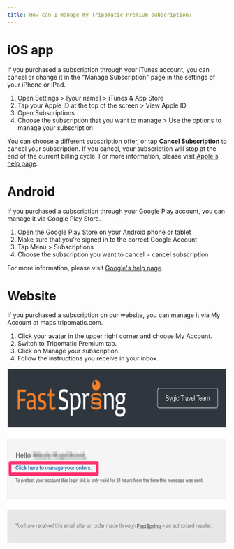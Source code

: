 ```yaml
---
title: How can I manage my Tripomatic Premium subscription?
---
```


# iOS app

If you purchased a subscription through your iTunes account, you can cancel or change it in the "Manage Subscription" page in the settings of your iPhone or iPad.

1. Open Settings > [your name] > iTunes & App Store
2. Tap your Apple ID at the top of the screen > View Apple ID
3. Open Subscriptions
4. Choose the subscription that you want to manage > Use the options to manage your subscription

You can choose a different subscription offer, or tap **Cancel Subscription** to cancel your subscription.  If you cancel, your subscription will stop at the end of the current billing cycle. For more information, please visit [Apple's help page](https://support.apple.com/en-us/HT202039#subscriptions).

# Android

If you purchased a subscription through your Google Play account, you can manage it via Google Play Store.

1. Open the Google Play Store on your Android phone or tablet
2. Make sure that you’re signed in to the correct Google Account
3. Tap Menu > Subscriptions
4. Choose the subscription you want to cancel > cancel subscription
   
For more information, please visit [Google's help page](https://support.google.com/googleplay/answer/7018481?hl=en&ref_topic=1689236).

# Website

If you purchased a subscription on our website, you can manage it via My Account at maps.tripomatic.com.

1. Click your avatar in the upper right corner and choose My Account.
2. Switch to Tripomatic Premium tab.
3. Click on Manage your subscription.
4. Follow the instructions you receive in your inbox.
   
<div><img src="/assets/3-sygic-travel/6-sygic-travel-premium/4-how-can-i-manage-my-subscription/manage-orders-web.png" alt="" title="null" height=400 /></div>

